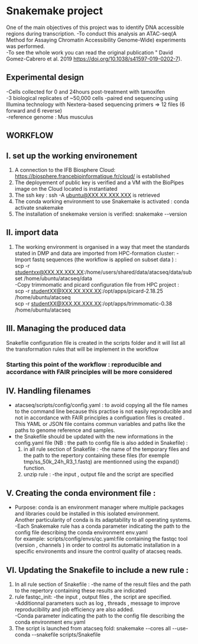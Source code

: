 # Snakemake project

One of the main objectives of this project was to identify DNA accessible regions during transcription.
-To conduct this analysis an ATAC-seq(A Method for Assaying Chromatin Accessibility Genome-Wide) experiments was performed. <br> 
-To see the whole work you can read the original publication " David Gomez-Cabrero et al. 2019 https://doi.org/10.1038/s41597-019-0202-7).<br>

## Experimental design
-Cells collected for 0 and 24hours post-treatment with tamoxifen <br> 
-3 biological replicates of ~50,000 cells -paired end sequencing using Illumina technology with Nextera-based sequencing primers => 12 files (6 forward and 6 reverse) <br>
-reference genome : Mus musculus

## WORKFLOW
## I. set up the working environement 
 1.  A connection to the IFB Biosphere Cloud: https://biosphere.francebioinformatique.fr/cloud/ is established
 2.  The deployement of public key is verified and a VM with the BioPipes image on the Cloud located is instantiated
 3.  The ssh key : ssh -A ubuntu@XXX.XX.XXX.XXX is retrieved
 4.  The conda working environment to use Snakemake is activated : conda activate snakemake
 5.  The installation of snekemake version is verified: snakemake --version
## II. import data
  1.  The working environment is organised in a way that meet the standards stated in DMP and data are imported from HPC-formation cluster:
     -Import fastq sequences (the workflow is applied on subset data ) : <br> 
              scp -r studentxx@XXX.XX.XXX.XX:/home/users/shared/data/atacseq/data/subset /home/ubuntu/atacseq/data <br>
     -Copy trimmomatic and picard configuration file from HPC project : <br>
               scp -r studentXX@XXX.XX.XXX.XX:/opt/apps/picard-2.18.25 /home/ubuntu/atacseq <br>
               scp -r studentXX@XXX.XX.XXX.XX:/opt/apps/trimmomatic-0.38 /home/ubuntu/atacseq

## III. Managing the produced data
  Snakefile configuration file is created in the scripts folder and it will list all the transformation rules that will be implement in the workflow

###  Starting this point of the workflow : reproducible and accordance with FAIR principles will be more considered ####

## IV. Handling filenames
   - atacseq/scripts/config/config.yaml : to avoid copying all the file names to the command line  because this practise is not easily reproducible and not in accordance with FAIR principles a configuation files is created . This YAML or JSON file contains commun variables and paths like the paths to genome reference and samples.
   - the Snakefile should be updated with the new informations in the config.yaml file (NB : the path to config file is also added in Snakefile) :
      1. in all rule section of Snakefile : 
         -the name of the temporary files and the path to the repertory containing these files (for exemple tmp/ss_50k_24h_R3_1.fastq) are mentionned using the 
          expand() function. 
      2. unzip rule :
           -the input , output file and the script are specified  
    
## V. Creating the conda environment file : 
   - Purpose: conda is an environment manager where multiple packages and libraries could be installed in this isolated environment. <br> 
              Another particularity of conda is  its adaptability to all operating systems. <br>
   -Each Snakemake rule has a conda parameter indicating the path to the config file describing the conda environment env.yaml <br>
              for example: scripts/config/envs/qc.yaml:file containing the fastqc tool (version , channels ) in order to control its automatic installation in a
                                                           specific environemts and insure the control quality of atacseq reads. 

## VI. Updating the Snakefile to include a new rule  : 
   1. In all rule section of Snakefile : 
      -the name of the result files and the path to the repertory containing these results are indicated
   2. rule fastqc_init:
      -the input , output files , the script are specified. <br>
      -Additionnal parameters such as log , threads , message to improve reproducibility and job efficiency are also added. <br>
      -Conda parameter indicating the path to the config file describing the conda environment env.yaml <br>
   3. The script is launched from atacseq fold: snakemake --cores all --use-conda --snakefile scripts/Snakefile


